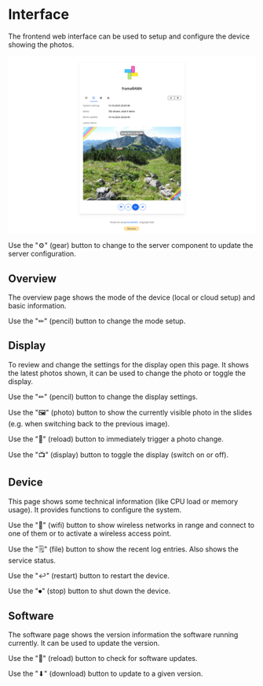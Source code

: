 # Interface

The frontend web interface can be used to setup and configure the device
showing the photos.

![Frontend](../assets/screenshots/frontend-display.png)

Use the "⚙" (gear) button to change to the server component to update the
server configuration.

## Overview

The overview page shows the mode of the device (local or cloud setup) and
basic information.

Use the "✏" (pencil) button to change the mode setup.

## Display

To review and change the settings for the display open this page. It shows
the latest photos shown, it can be used to change the photo or toggle the
display.

Use the "✏" (pencil) button to change the display settings.

Use the "🖼" (photo) button to show the currently visible photo in the slides
(e.g. when switching back to the previous image).

Use the "🔁" (reload) button to immediately trigger a photo change.

Use the "📺" (display) button to toggle the display (switch on or off).

## Device

This page shows some technical information (like CPU load or memory usage).
It provides functions to configure the system.

Use the "🛜" (wifi) button to show wireless networks in range and connect to
one of them or to activate a wireless access point.

Use the "🗒" (file) button to show the recent log entries. Also shows the
service status.

Use the "↩" (restart) button to restart the device.

Use the "⏺" (stop) button to shut down the device.

## Software

The software page shows the version information the software running currently.
It can be used to update the version.

Use the "🔁" (reload) button to check for software updates.

Use the "⬇" (download) button to update to a given version.

